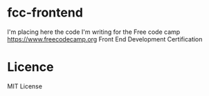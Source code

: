 # fcc-frontend
I'm placing here the code I'm writing for the Free code camp https://www.freecodecamp.org Front End Development Certification


# Licence

MIT License
